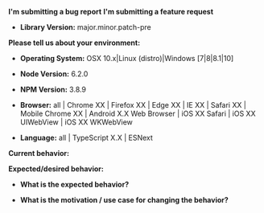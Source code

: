<!--
BUGS: Please use this template.

SUPPORT REQUESTS/QUESTIONS: If you have a support request or question please
submit them to StackOverflow using the tags aurelia and aurelia-framework
http://stackoverflow.com/questions/tagged/aurelia
or the Aurelia Gitter https://gitter.im/aurelia/discuss

Blue Spire offers paid support agreements. Further information regarding paid support
may be obtained by emailing support@bluespire.com

Future support requests submitted here will be closed.

The HTML comments below are for your reference, and are not displayed
when your issue is submitted, feel free to leave them.

Choose one of the two headings, delete the other.
-->
**I'm submitting a bug report**
**I'm submitting a feature request**

* **Library Version:**
major.minor.patch-pre


**Please tell us about your environment:**
* **Operating System:**
OSX 10.x|Linux (distro)|Windows [7|8|8.1|10]

* **Node Version:**
6.2.0
<!--
Minimum supported Node version is latest Node 4.x LTS
run `node -v`
-->

* **NPM Version:**
3.8.9
<!--
Minimum supported NPM version is 3.x
run `npm -v`
-->

* **Browser:**
all | Chrome XX | Firefox XX | Edge XX | IE XX | Safari XX | Mobile Chrome XX | Android X.X Web Browser | iOS XX Safari | iOS XX UIWebView | iOS XX WKWebView

* **Language:**
all | TypeScript X.X | ESNext


**Current behavior:**


**Expected/desired behavior:**
<!--
If the current behavior is a bug, please provide the steps to reproduce.
-->


* **What is the expected behavior?**


* **What is the motivation / use case for changing the behavior?**
